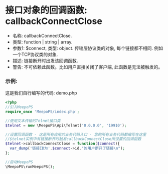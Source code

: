 # 接口对象的回调函数: callbackConnectClose

- 名称: callbackConnectClose.
- 类型: function | string | array.
- 参数1: $connect, 类型: object. 传输层协议类的对象, 每个链接都不相同. 例如一个TCP协议类的对象.
- 描述: 链接断开时出发该回调函数.
- 警告: 不可依赖此函数。比如用户直接关闭了客户端, 此函数是无法被触发的。

### 示例:
这是我们自行编写的代码: demo.php
```php
<?php
//引入MeepoPS
require_once 'MeepoPS/index.php';

//使用文本传输的Telnet接口类
$telnet = new \MeepoPS\Api\Telnet('0.0.0.0', '19910');

//设置回调函数 - 这是所有应用的业务代码入口 - 您的所有业务代码都编写在这里
//$telnet实例中有链接断开时触发callbackConnectClose所设置的回调函数
$telnet->callbackConnectClose = function($connect){
  var_dump('链接ID为'.$connect->id."的用户断开了链接\n");
};

//启动MeepoPS
\MeepoPS\runMeepoPS();
```